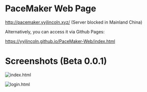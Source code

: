 # PaceMaker Web Page
http://pacemaker.yyjlincoln.xyz/ (Server blocked in Mainland China)

Alternatively, you can access it via Github Pages:

https://yyjlincoln.github.io/PaceMaker-Web/index.html

# Screenshots (Beta 0.0.1)
![index.html](https://yyjlincoln.github.io/PaceMaker-Web/md-media/1.png)

![login.html](https://yyjlincoln.github.io/PaceMaker-Web/md-media/2.png)